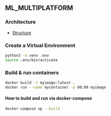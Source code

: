 ## ML_MULTIPLATFORM

### Architecture
 - [Structure](docs/STRUCTURE.md)

### Create a Virtual Environment
```bash
python3 -m venv .env
source .env/bin/activate
```

### Build & run containers
```bash
docker build -t myimage:latest .
docker run --name mycontainer -p 80:80 myimage
```

#### How to build and run via docker-compose
```bash
docker-compose up --build
```

